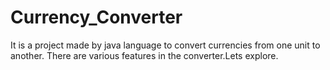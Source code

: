 # Currency_Converter

It is a project made by java language to convert currencies from one unit to another. There are various features in the converter.Lets explore.
